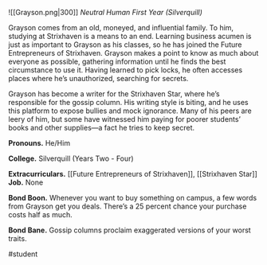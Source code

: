 ![[Grayson.png|300]]
*Neutral Human First Year (Silverquill)*

Grayson comes from an old, moneyed, and influential family. To him, studying at Strixhaven is a means to an end. Learning business acumen is just as important to Grayson as his classes, so he has joined the Future Entrepreneurs of Strixhaven. Grayson makes a point to know as much about everyone as possible, gathering information until he finds the best circumstance to use it. Having learned to pick locks, he often accesses places where he’s unauthorized, searching for secrets. 

Grayson has become a writer for the Strixhaven Star, where he’s responsible for the gossip column. His writing style is biting, and he uses this platform to expose bullies and mock ignorance. Many of his peers are leery of him, but some have witnessed him paying for poorer students’ books and other supplies—a fact he tries to keep secret.

**Pronouns.** He/Him

**College.** Silverquill (Years Two - Four)

**Extracurriculars.** [[Future Entrepreneurs of Strixhaven]], [[Strixhaven Star]]
**Job.** None 

**Bond Boon.** Whenever you want to buy something on campus, a few words from Grayson get you deals. There’s a 25 percent chance your purchase costs half as much.

**Bond Bane.** Gossip columns proclaim exaggerated versions of your worst traits.

#student